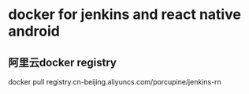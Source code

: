# docker for jenkins and react native android

## 阿里云docker registry
docker pull registry.cn-beijing.aliyuncs.com/porcupine/jenkins-rn